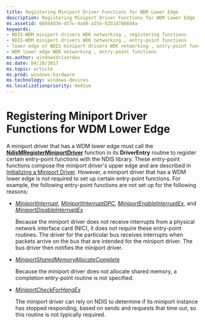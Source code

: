 ```yaml
---
title: Registering Miniport Driver Functions for WDM Lower Edge
description: Registering Miniport Driver Functions for WDM Lower Edge
ms.assetid: 68048d36-d57c-4ad9-a15e-92b1d7866d4a
keywords:
- NDIS-WDM miniport drivers WDK networking , registering functions
- NDIS-WDM miniport drivers WDK networking , entry-point functions
- lower edge of NDIS miniport drivers WDK networking , entry-point functions
- WDM lower edge WDK networking , entry-point functions
ms.author: windowsdriverdev
ms.date: 04/20/2017
ms.topic: article
ms.prod: windows-hardware
ms.technology: windows-devices
ms.localizationpriority: medium
---
```


# Registering Miniport Driver Functions for WDM Lower Edge





A miniport driver that has a WDM lower edge must call the [**NdisMRegisterMiniportDriver**](https://msdn.microsoft.com/library/windows/hardware/ff563654) function in its **DriverEntry** routine to register certain entry-point functions with the NDIS library. These entry-point functions compose the miniport driver's upper edge and are described in [Initializing a Miniport Driver](initializing-a-miniport-driver.md). However, a miniport driver that has a WDM lower edge is not required to set up certain entry-point functions. For example, the following entry-point functions are not set up for the following reasons:

-   [*MiniportInterrupt*](https://msdn.microsoft.com/library/windows/hardware/ff559395), [*MiniportInterruptDPC*](https://msdn.microsoft.com/library/windows/hardware/ff559398), [*MiniportEnableInterruptEx*](https://msdn.microsoft.com/library/windows/hardware/ff559380), and [*MiniportDisableInterruptEx*](https://msdn.microsoft.com/library/windows/hardware/ff559375)

    Because the miniport driver does not receive interrupts from a physical network interface card (NIC), it does not require these entry-point routines. The driver for the particular bus receives interrupts when packets arrive on the bus that are intended for the miniport driver. The bus driver then notifies the miniport driver.

-   [*MiniportSharedMemoryAllocateComplete*](https://msdn.microsoft.com/library/windows/hardware/ff559446)

    Because the miniport driver does not allocate shared memory, a completion entry-point routine is not specified.

-   [*MiniportCheckForHangEx*](https://msdn.microsoft.com/library/windows/hardware/ff559346)

    The miniport driver can rely on NDIS to determine if its miniport instance has stopped responding, based on sends and requests that time out, so this routine is not typically required.

 

 





